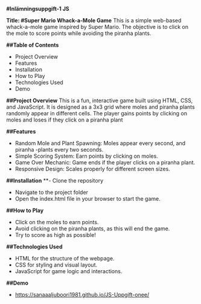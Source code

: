 **#Inlämningsuppgift-1 JS**

**Title: #Super Mario Whack-a-Mole Game**
This is a simple web-based whack-a-mole game inspired by Super Mario. The objective is to click on the mole to score points while avoiding the piranha plants.

**##Table of Contents**
- Project Overview
- Features
- Installation
- How to Play
- Technologies Used
- Demo

**##Project Overview**
This is a fun, interactive game built using HTML, CSS, and JavaScript. It is designed as a 3x3 grid where moles and piranha plants randomly appear in different cells. The player gains points by clicking on moles and loses if they click on a piranha plant

**##Features**
- Random Mole and Plant Spawning: Moles appear every second, and piranha -plants every two seconds.
- Simple Scoring System: Earn points by clicking on moles.
- Game Over Mechanic: Game ends if the player clicks on a piranha plant.
- Responsive Design: Scales properly for different screen sizes.

**##Installation**
**- Clone the repository
- Navigate to the project folder
- Open the index.html file in your browser to start the game.

**##How to Play**
- Click on the moles to earn points.
- Avoid clicking on the piranha plants, as this will end the game.
- Try to score as high as possible!

**##Technologies Used**
- HTML for the structure of the webpage.
- CSS for styling and visual layout.
- JavaScript for game logic and interactions.

**##Demo**
- https://sanaaaljuboori1981.github.io/JS-Uppgift-onee/
